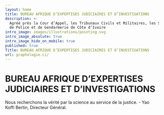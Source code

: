 ```yaml
---
layout: home
title: BUREAU AFRIQUE D’EXPERTISES JUDICIAIRES ET D’INVESTIGATIONS
description: >-
  Agréé près la Cour d’Appel, les Tribunaux Civils et Militaires, les Services
  de Police et de Gendarmerie de Côte d’Ivoire
intro_image: images/illustrations/pointing.svg
intro_image_absolute: true
intro_image_hide_on_mobile: true
published: true
Title: BUREAU AFRIQUE D’EXPERTISES JUDICIAIRES ET D’INVESTIGATIONS
url: graphologie.ci/
---
```


# BUREAU AFRIQUE D’EXPERTISES JUDICIAIRES ET D’INVESTIGATIONS

Nous recherchons la vérité par la science au service de la justice. - Yao Koffi Bertin, Directeur Général.
